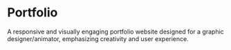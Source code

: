 # Portfolio
A responsive and visually engaging portfolio website designed for a graphic designer/animator, emphasizing creativity and user experience.
